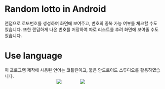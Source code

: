 # Random lotto in Android

랜덤으로 로또번호를 생성하여 화면에 보여주고, 번호의 중복 가능 여부를 체크할 수도 있습니다. 또한 랜덤하게 나온 번호를 저장하여 따로 리스트를 추려 화면에 보여줄 수도 있습니다.

# Use language

이 프로그램 제작에 사용된 언어는 코틀린이고, 툴은 안드로이드 스튜디오를 활용하였습니다. <br>
            <img src="https://img.shields.io/badge/kotlin-b9d8e7?style=flat&logo=kotlin&logoColor=ffffff"/>
    <img src="https://img.shields.io/badge/Android Studio-6cdcb3?style=flat&logo=Android Studio&logoColor=ffffff"/>
